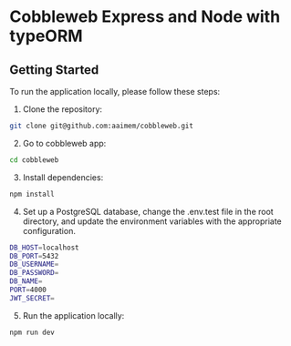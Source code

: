# Cobbleweb Express and Node with typeORM

## Getting Started

To run the application locally, please follow these steps:

1. Clone the repository:

```bash
git clone git@github.com:aaimem/cobbleweb.git
```

2. Go to cobbleweb app:

```bash
cd cobbleweb
```

3. Install dependencies:

```bash
npm install
```

4. Set up a PostgreSQL database, change the .env.test file in the root directory, and update the environment variables with the appropriate configuration.

```bash
DB_HOST=localhost
DB_PORT=5432
DB_USERNAME=
DB_PASSWORD=
DB_NAME=
PORT=4000
JWT_SECRET=
```

5. Run the application locally:

```bash
npm run dev
```
